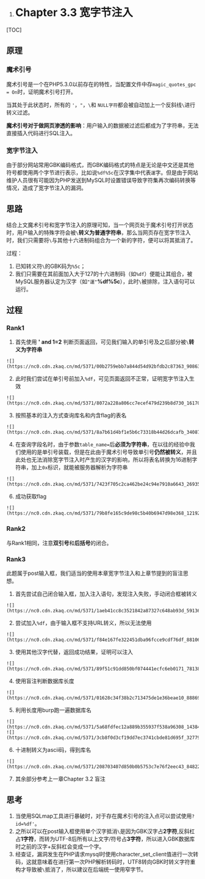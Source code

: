 1. # Chapter 3.3 宽字节注入


  [TOC]

   ## 原理

   ### 魔术引号

   魔术引号是一个在PHP5.3.0以前存在的特性，当配置文件中存`magic_quotes_gpc = On`时，证明魔术引号打开。

   当其处于此状态时，所有的 `'`，` " `，`\`和 `NULL字符`都会被自动加上一个反斜线`\`进行转义过滤。

   **魔术引号对于做网页渗透的影响**：用户输入的数据被过滤后都成为了字符串，无法直接插入代码进行SQL注入。

   ### 宽字节注入

   由于部分网站常用GBK编码格式，而GBK编码格式的特点是无论是中文还是其他符号都使用两个字节进行表示，比如说`%df%5c`在汉字集中代表`運`字。但是由于网站维护人员很有可能因为PHP发送到MySQL时设置错误导致字符集再次编码转换等情况，造成了宽字节注入的漏洞。

   ## 思路

   结合上文魔术引号和宽字节注入的原理可知，当一个网页处于魔术引号打开状态时，用户输入的特殊字符会被`\`**转义为普通字符串**，那么当网页存在宽字节注入时，我们只需要将`\`与其他十六进制码组合为一个新的字符，便可以将其抵消了。

   过程：

   1. 已知转义符`\`的GBK码为`%5c`；
   2. 我们只需要在其前面加入大于127的十六进制码（如`%df`）便能让其组合，被MySQL服务器认定为汉字（如`"運"`**%df%5c**），此时`\`被排除，注入语句可以运行。

   ## 过程

   ### Rank1

   1. 首先使用 **' and 1=2** 判断页面返回，可见我们输入的单引号及之后部分被`\`**转义为字符串**

   	![](https://nc0.cdn.zkaq.cn/md/5371/00b2759ebb7a844d54d92bfdb2c87363_90863.png)

   2. 此时我们尝试在单引号前加入`%df`，可见页面返回不正常，证明宽字节注入生效

   	![](https://nc0.cdn.zkaq.cn/md/5371/8072a228a806cc7ecef479d239b8d730_16170.png)
   3. 按照基本的注入方式查询库名和内含flag的表名

   	![](https://nc0.cdn.zkaq.cn/md/5371/8a7b61d4bf1e5b6c73318b44d26dcafb_34087.png)
   4. 在查询字段名时，由于参数`table_name=`后**必须为字符串**，在以往的经验中我们使用的是单引号装载，但是在此由于魔术引号导致单引号**仍然被转义**，并且此处也无法消除宽字节注入时产生的汉字的影响，所以将表名转换为16进制字符串，加上`0x`标识，就能被服务器解析为字符串

   	![](https://nc0.cdn.zkaq.cn/md/5371/7423f705c2ca462be24c94e7910a6643_26935.png)

   6. 成功获取flag

   	![](https://nc0.cdn.zkaq.cn/md/5371/79b8fe165c9de98c5b40b6947d98e368_12192.png)

   ### Rank2

   与Rank1相同，注意**双引号**和**后括号**的闭合。

   ### Rank3

   此题属于post输入框，我们适当的使用本章宽字节注入和上章节提到的盲注思想。

   1. 首先尝试自己闭合输入框，加入注入语句，发现注入失败，手动闭合框被转义

   	![](https://nc0.cdn.zkaq.cn/md/5371/1aeb41cc8c3521842a87327c648ab93d_59136.png)
   2. 尝试加入`%df`，由于输入框不支持URL转义，所以无法使用

   	![](https://nc0.cdn.zkaq.cn/md/5371/f84e167fe322451dba96fcce9cdf76df_88106.png)
   3. 使用其他汉字代替，返回成功结果，证明可以注入

   	![](https://nc0.cdn.zkaq.cn/md/5371/89f51c91dd850bf074441ecfc6eb0171_78138.png)
   4. 使用盲注判断数据库长度

   	![](https://nc0.cdn.zkaq.cn/md/5371/01628c34f38b2c713475de1e36beae10_88869.png)
   5. 利用长度用burp跑一遍数据库名

   	![](https://nc0.cdn.zkaq.cn/md/5371/5a68fdfec12a889b355937f538a96308_14384.png)
   	![](https://nc0.cdn.zkaq.cn/md/5371/3cb8f0d3cf19dd7ec3741cbde81d695f_32779.png)
   6. 十进制转义为ascii码，得到库名

   	![](https://nc0.cdn.zkaq.cn/md/5371/208703407d850b0b5753c7e76f2eec43_84822.png)
   7. 其余部分参考上一章Chapter 3.2 盲注

   ## 思考

   1. 当使用SQLmap工具进行暴破时，对于存在魔术引号的注入点可以尝试使用`?id=%df'`。
   3. 之所以可以在post输入框使用单个汉字抵消`\`是因为GBK汉字占**2字符**,反斜杠占**1字符**，而转为UTF-8后所有以上文字/符号占**3字符**，所以进入GBK数据库时之前的汉字+反斜杠会变成一个字。
   2. 经查证，漏洞发生在PHP请求mysql时使用character_set_client值进行一次转码，这就意味着在进行第一次PHP解析转码时，UTF8转向GBK时转义字符重构才导致被`\`抵消了，所以建议在后端统一使用窄字节。